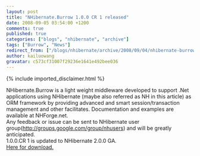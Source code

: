 ```yaml
---
layout: post
title: "NHibernate.Burrow 1.0.0 CR 1 released"
date: 2008-09-05 03:54:00 +1200
comments: true
published: true
categories: ["blogs", "nhibernate", "archive"]
tags: ["Burrow", "News"]
redirect_from: ["/blogs/nhibernate/archive/2008/09/04/nhibernate-burrow-1-0-0-cr-1-released.aspx"]
author: kailuowang
gravatar: c573cf31007f29236e1641e492bee036
---
```

{% include imported_disclaimer.html %}
<p>NHibernate.Burrow is a light weight middleware developed to support
.Net applications using NHibernate (maybe also referred as NH in this
article) as ORM framework by providing advanced and smart
session/transaction management and other facilitates. Documentation and
examples are available at NHForge.net. &nbsp;<br />
Any feedback or issue can be sent to NHibernate user group(<a href="http://groups.google.com/group/nhusers" target="_new">http://groups.google.com/group/nhusers</a>) and will be greatly anticipated. &nbsp;<br />
1.0.0.CR 1 is updated to NHibernate 2.0.0 GA.&nbsp;<br /><a href="http://sourceforge.net/project/showfiles.php?group_id=216446">Here for download.</a></p>
